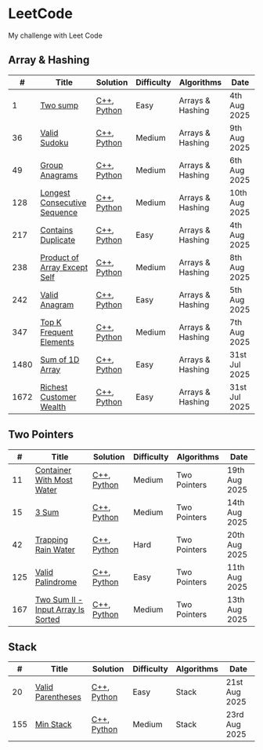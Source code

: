# LeetCode
My challenge with Leet Code

## Array & Hashing

| # | Title | Solution | Difficulty | Algorithms | Date |
|---| ----- | -------- | ---------- | ---------- | ---- |
|1|[Two sump](https://leetcode.com/problems/two-sum)|[C++](./algorithms/Array_and_Hashing/cpp/1_twosum.cpp), [Python](/algorithms/Array_and_Hashing/python/1_twosump.py)|Easy|Arrays & Hashing|4th Aug 2025|
|36|[Valid Sudoku](https://leetcode.com/problems/valid-sudoku)|[C++](./algorithms/Array_and_Hashing/cpp/36_validsudoku.cpp), [Python](/algorithms/Array_and_Hashing/python/36_validsudoku.py)|Medium|Arrays & Hashing|9th Aug 2025|
|49|[Group Anagrams](https://leetcode.com/problems/group-anagrams)|[C++](./algorithms/Array_and_Hashing/cpp/49_groupanagrams.cpp), [Python](/algorithms/Array_and_Hashing/python/49_groupanagrams.py)|Medium|Arrays & Hashing|6th Aug 2025|
|128|[Longest Consecutive Sequence](https://leetcode.com/problems/longest-consecutive-sequence)|[C++](./algorithms/Array_and_Hashing/cpp/128_longestconsecutivesequence.cpp), [Python](/algorithms/Array_and_Hashing/python/128_longestconsecutivesequence.py)|Medium|Arrays & Hashing|10th Aug 2025|
|217|[Contains Duplicate](https://leetcode.com/problems/contains-duplicate)|[C++](./algorithms/Array_and_Hashing/cpp/217_containsduplicate.cpp), [Python](./algorithms/Array_and_Hashing/python/217_containsduplicate.py)|Easy|Arrays & Hashing|4th Aug 2025|
|238|[Product of Array Except Self](https://leetcode.com/problems/product-of-array-except-self)|[C++](./algorithms/Array_and_Hashing/cpp/238_productarrayexecptself.cpp), [Python](./algorithms/Array_and_Hashing/python/238_productarrayexecptself.py)|Medium|Arrays & Hashing|8th Aug 2025|
|242|[Valid Anagram](https://leetcode.com/problems/valid-anagram)|[C++](./algorithms/Array_and_Hashing/cpp/242_validanagram.cpp), [Python](./algorithms/Array_and_Hashing/python/242_validanagram.py)|Easy|Arrays & Hashing|5th Aug 2025|
|347|[Top K Frequent Elements](https://leetcode.com/problems/top-k-frequent-elements)|[C++](./algorithms/Array_and_Hashing/cpp/347_topkfrequentelements.cpp), [Python](./algorithms/Array_and_Hashing/python/347_topkfrequentelements.py)|Medium|Arrays & Hashing|7th Aug 2025|
|1480| [Sum of 1D Array](https://leetcode.com/problems/running-sum-of-1d-array)|[C++](./algorithms/Array_and_Hashing/cpp/1480_sumof1darry.cpp), [Python](./algorithms/Array_and_Hashing/python/1480_sumof1darray.py)| Easy | Arrays & Hashing | 31st Jul 2025 |
|1672| [Richest Customer Wealth](https://leetcode.com/problems/richest-customer-wealth)|[C++](./algorithms/Array_and_Hashing/cpp/1672_richestCustomerWealth.cpp), [Python](./algorithms/Array_and_Hashing/python/1672_richestCustomerWealth.py)| Easy | Arrays & Hashing | 31st Jul 2025 |


## Two Pointers

| # | Title | Solution | Difficulty | Algorithms | Date |
|---| ----- | -------- | ---------- | ---------- | ---- |
|11|[Container With Most Water](https://leetcode.com/problems/container-with-most-water)|[C++](./algorithms/TwoPointers/cpp/11_containerwithmostwater.cpp), [Python](./algorithms/TwoPointers/python/11_containerwithmostwater.py)|Medium|Two Pointers|19th Aug 2025|
|15|[3 Sum](https://leetcode.com/problems/3sum)|[C++](./algorithms/TwoPointers/cpp/15_3sum.cpp), [Python](./algorithms/TwoPointers/python/15_3sum.py)|Medium|Two Pointers|14th Aug 2025|
|42|[Trapping Rain Water](https://leetcode.com/problems/trapping-rain-water)|[C++](./algorithms/TwoPointers/cpp/42_trapingrainwater.cpp), [Python](./algorithms/TwoPointers/python/42_trapingrainwater.py)|Hard|Two Pointers|20th Aug 2025|
|125|[Valid Palindrome](https://leetcode.com/problems/valid-palindrome)|[C++](./algorithms/TwoPointers/cpp/125_validpalidrome.cpp), [Python](./algorithms/TwoPointers/python/125_validpalidrome.py)|Easy|Two Pointers|11th Aug 2025|
|167|[Two Sum II - Input Array Is Sorted](https://leetcode.com/problems/two-sum-ii-input-array-is-sorted)|[C++](./algorithms/TwoPointers/cpp/167_twosum2.cpp), [Python](./algorithms/TwoPointers/python/167_twosum2.py)|Medium|Two Pointers|13th Aug 2025|

## Stack

| # | Title | Solution | Difficulty | Algorithms | Date |
|---| ----- | -------- | ---------- | ---------- | ---- |
|20|[Valid Parentheses](https://leetcode.com/problems/valid-parentheses)|[C++](./algorithms/Stack/cpp/20_validparenthese.cpp), [Python](./algorithms/Stack/python/20_validparenthese.py)|Easy|Stack|21st Aug 2025|
|155|[Min Stack](https://leetcode.com/problems/min-stack)|[C++](./algorithms/Stack/cpp/155_minstack.cpp), [Python](./algorithms/Stack/python/155_minstack.py)|Medium|Stack|23rd Aug 2025|